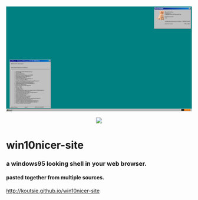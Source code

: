 ![Screenshot of win10nicer-site](win10nicer.png)
<p align="center">
<img src="https://hits.seeyoufarm.com/api/count/incr/badge.svg?url=https%3A%2F%2Fgithub.com%2Fkoutsie%2Fwin10nicer-site&count_bg=%23FF4500&title_bg=%23555555&icon=windows95.svg&icon_color=%23FFFFFF&title=hits&edge_flat=true">
</p>

# win10nicer-site 
### a windows95 looking shell in your web browser.
#### pasted together from multiple sources.
http://koutsie.github.io/win10nicer-site

